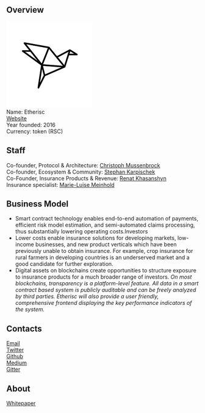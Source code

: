 ## Overview
![Etherisc logo](../projects/logo/etherisc.png)  
Name:  Etherisc  
[Website](https://etherisc.com/)   
Year founded:  2016  
Currency: token (RSC)	 
## Staff 
Co-founder, Protocol & Architecture: [Christoph Mussenbrock](../people/christoph_mussenbrock.md)  
Co-founder, Ecosystem & Community:  [Stephan Karpischek](../people/stephan_karpischek.md)  
Co-Founder, Insurance Products & Revenue: [Renat Khasanshyn](../people/renat_khasanshyn.md)  
Insurance specialist: [Marie-Luise Meinhold](../people/marie-luise_meinhold.md)  
## Business Model
 * Smart contract technology enables end-to-end automation of payments, efficient risk model estimation, and semi-automated claims processing, thus substantially lowering operating costs.Investors  
 * Lower costs enable insurance solutions for developing markets, low-income businesses, and new product verticals which have been previously unable to obtain insurance. For example, crop insurance for rural farmers in developing countries is an underserved market and a good candidate for further exploration.
 * Digital assets on blockchains create opportunities to structure exposure to insurance products for a much broader range of investors.
 *On most blockchains, transparency is a platform-level feature. All data in a smart contract based system is publicly auditable and can be freely analyzed by third parties. Etherisc will also provide a user friendly, comprehensive frontend displaying the key performance indicators of the system.*
## Contacts       
[Email](contact@etherisc.com)   
[Twitter](https://twitter.com/etherisc?lang=en)      
[Github](https://github.com/etherisc)   
[Medium](https://medium.com/@etherisc)  
[Gitter](https://gitter.im/etherisc/Lobby)  
  
## About 
[Whitepaper](https://etherisc.com/files/Etherisc_Whitepaper_0.3.pdf)
